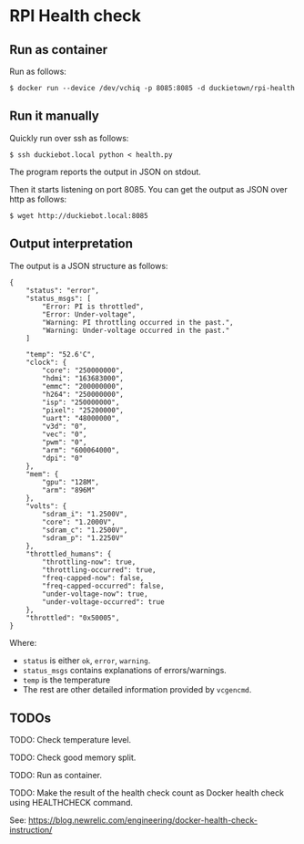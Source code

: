 # RPI Health check 

## Run as container

Run as follows:
    
    $ docker run --device /dev/vchiq -p 8085:8085 -d duckietown/rpi-health


## Run it manually

Quickly run over ssh as follows:

    $ ssh duckiebot.local python < health.py

The program reports the output in JSON on stdout.

Then it starts listening on port 8085. 
You can get the output as JSON over http as follows:

    $ wget http://duckiebot.local:8085


## Output interpretation

The output is a JSON structure as follows:

```
{
    "status": "error",
    "status_msgs": [
        "Error: PI is throttled",
        "Error: Under-voltage",
        "Warning: PI throttling occurred in the past.",
        "Warning: Under-voltage occurred in the past."
    ]

    "temp": "52.6'C",
    "clock": {
        "core": "250000000",
        "hdmi": "163683000",
        "emmc": "200000000",
        "h264": "250000000",
        "isp": "250000000",
        "pixel": "25200000",
        "uart": "48000000",
        "v3d": "0",
        "vec": "0",
        "pwm": "0",
        "arm": "600064000",
        "dpi": "0"
    },
    "mem": {
        "gpu": "128M",
        "arm": "896M"
    },
    "volts": {
        "sdram_i": "1.2500V",
        "core": "1.2000V",
        "sdram_c": "1.2500V",
        "sdram_p": "1.2250V"
    },
    "throttled_humans": {
        "throttling-now": true,
        "throttling-occurred": true,
        "freq-capped-now": false,
        "freq-capped-occurred": false,
        "under-voltage-now": true,
        "under-voltage-occurred": true
    },
    "throttled": "0x50005",
}
```

Where:

- `status` is either `ok`, `error`, `warning`.
- `status_msgs` contains explanations of errors/warnings.
- `temp` is the temperature
- The rest are other detailed information provided by `vcgencmd`. 


## TODOs

TODO: Check temperature level.

TODO: Check good memory split.

TODO: Run as container.

TODO: Make the result of the health check count as Docker health check using HEALTHCHECK command.

See: https://blog.newrelic.com/engineering/docker-health-check-instruction/


